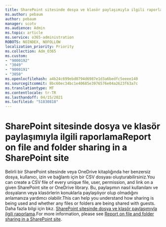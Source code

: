 ```yaml
---
title: SharePoint sitesinde dosya ve klasör paylaşımıyla ilgili raporlama
ms.author: pebaum
author: pebaum
manager: scotv
ms.audience: Admin
ms.topic: article
ms.service: o365-administration
ROBOTS: NOINDEX, NOFOLLOW
localization_priority: Priority
ms.collection: Adm_O365
ms.custom:
- "9000192"
- "3049"
- "9000191"
- "3050"
ms.openlocfilehash: a4b24c699ebd0794d6987e1d3a6bedfc5eeee140
ms.sourcegitcommit: 8bc60ec34bc1e40685e3976576e04a2623f63a7c
ms.translationtype: MT
ms.contentlocale: tr-TR
ms.lasthandoff: 04/15/2021
ms.locfileid: "51830818"
---
```

# <a name="report-on-file-and-folder-sharing-in-a-sharepoint-site"></a><span data-ttu-id="b6b91-102">SharePoint sitesinde dosya ve klasör paylaşımıyla ilgili raporlama</span><span class="sxs-lookup"><span data-stu-id="b6b91-102">Report on file and folder sharing in a SharePoint site</span></span>

<span data-ttu-id="b6b91-103">Belirli bir SharePoint sitesinde veya OneDrive kitaplığında her benzersiz dosya, kullanıcı, izin ve bağlantı için bir CSV dosyası oluşturabilirsiniz.</span><span class="sxs-lookup"><span data-stu-id="b6b91-103">You can create a CSV file of every unique file, user, permission, and link on a given SharePoint site or OneDrive library.</span></span> <span data-ttu-id="b6b91-104">Bu, paylaşımın nasıl kullanılanı ve dosyaların veya klasörlerin konuklarla paylaşılıyor olup olmadığını anlamanıza yardımcı olabilir.</span><span class="sxs-lookup"><span data-stu-id="b6b91-104">This can help you understand how sharing is being used and whether any files or folders are being shared with guests.</span></span> <span data-ttu-id="b6b91-105">Daha fazla bilgi için bkz. [SharePoint sitesinde dosya ve klasör paylaşımıyla ilgili raporlama](https://docs.microsoft.com/sharepoint/sharing-reports).</span><span class="sxs-lookup"><span data-stu-id="b6b91-105">For more information, please see [Report on file and folder sharing in a SharePoint site](https://docs.microsoft.com/sharepoint/sharing-reports).</span></span>

